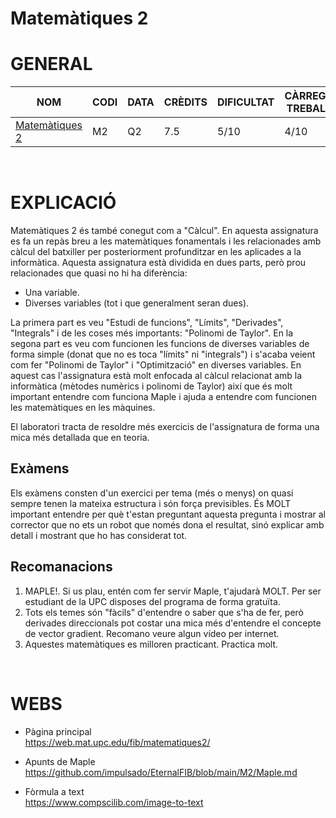 # Matemàtiques 2
# GENERAL
| NOM | CODI | DATA | CRÈDITS | DIFICULTAT | CÀRREGA TREBALL | NOTA |
| --- | --- | --- | --- | --- | --- | --- |
| [Matemàtiques 2](https://www.fib.upc.edu/ca/estudis/graus/grau-en-enginyeria-informatica/pla-destudis/assignatures/M2) | M2 | Q2 | 7.5 | 5/10 | 4/10 | X |

<br>

# EXPLICACIÓ
Matemàtiques 2 és també conegut com a "Càlcul". En aquesta assignatura es fa un repàs breu a les matemàtiques fonamentals i les relacionades amb càlcul del batxiller per posteriorment profunditzar en les aplicades a la informàtica. Aquesta assignatura està dividida en dues parts, però prou relacionades que quasi no hi ha diferència:
- Una variable.
- Diverses variables (tot i que generalment seran dues).

La primera part es veu "Estudi de funcions", "Límits", "Derivades", "Integrals" i de les coses més importants: "Polinomi de Taylor".
En la segona part es veu com funcionen les funcions de diverses variables de forma simple (donat que no es toca "límits" ni "integrals") i s'acaba veient com fer "Polinomi de Taylor" i "Optimització" en diverses variables.
En aquest cas l'assignatura està molt enfocada al càlcul relacionat amb la informàtica (mètodes numèrics i polinomi de Taylor) així que és molt important entendre com funciona Maple i ajuda a entendre com funcionen les matemàtiques en les màquines.

El laboratori tracta de resoldre més exercicis de l'assignatura de forma una mica més detallada que en teoria.

## Exàmens
Els exàmens consten d'un exercici per tema (més o menys) on quasi sempre tenen la mateixa estructura i són força previsibles. És MOLT important entendre per què t'estan preguntant aquesta pregunta i mostrar al corrector que no ets un robot que només dona el resultat, sinó explicar amb detall i mostrant que ho has considerat tot.

## Recomanacions
1. MAPLE!. Si us plau, entén com fer servir Maple, t'ajudarà MOLT. Per ser estudiant de la UPC disposes del programa de forma gratuïta.
2. Tots els temes són "fàcils" d'entendre o saber que s'ha de fer, però derivades direccionals pot costar una mica més d'entendre el concepte de vector gradient. Recomano veure algun vídeo per internet.
3. Aquestes matemàtiques es milloren practicant. Practica molt.

<br>

# WEBS
- Pàgina principal <br>
https://web.mat.upc.edu/fib/matematiques2/

- Apunts de Maple <br>
https://github.com/impulsado/EternalFIB/blob/main/M2/Maple.md

- Fòrmula a text <br>
https://www.compscilib.com/image-to-text